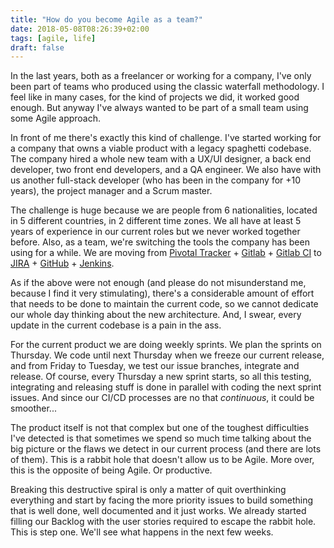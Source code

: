 ```yaml
---
title: "How do you become Agile as a team?"
date: 2018-05-08T08:26:39+02:00
tags: [agile, life]
draft: false
---
```

In the last years, both as a freelancer or working for a company, I've only been part of teams who produced using the
classic waterfall methodology. I feel like in many cases, for the kind of projects we did, it worked good enough. But
anyway I've always wanted to be part of a small team using some Agile approach.

In front of me there's exactly this kind of challenge. I've started working for a company that owns a viable product
with a legacy spaghetti codebase. The company hired a whole new team with a UX/UI designer, a back end developer, two
front end developers, and a QA engineer. We also have with us another full-stack developer (who has been in the company
for +10 years), the project manager and a Scrum master.

The challenge is huge because we are people from 6 nationalities, located in 5 different countries, in 2 different time
zones. We all have at least 5 years of experience in our current roles but we never worked together before. Also, as a
team, we're switching the tools the company has been using for a while. We are moving from [Pivotal Tracker](https://www.pivotaltracker.com) +
[Gitlab](https://about.gitlab.com/) + [Gitlab CI](https://about.gitlab.com/features/gitlab-ci-cd/) to
[JIRA](https://www.atlassian.com/software/jira) + [GitHub](https://github.com) + [Jenkins](https://jenkins.io/).

As if the above were not enough (and please do not misunderstand me, because I find it very stimulating), there's a
considerable amount of effort that needs to be done to maintain the current code, so we cannot dedicate our whole day
thinking about the new architecture. And, I swear, every update in the current codebase is a pain in the ass.

For the current product we are doing weekly sprints. We plan the sprints on Thursday. We code until next Thursday when
we freeze our current release, and from Friday to Tuesday, we test our issue branches, integrate and release. Of course,
every Thursday a new sprint starts, so all this testing, integrating and releasing stuff is done in parallel with coding
the next sprint issues. And since our CI/CD processes are no that *continuous*, it could be smoother...

The product itself is not that complex but one of the toughest difficulties I've detected is that sometimes we spend so
much time talking about the big picture or the flaws we detect in our current process (and there are lots of them). This
is a rabbit hole that doesn't allow us to be Agile. More over, this is the opposite of being Agile. Or productive.

Breaking this destructive spiral is only a matter of quit overthinking everything and start by facing the more
priority issues to build something that is well done, well documented and it just works. We already started filling
our Backlog with the user stories required to escape the rabbit hole. This is step one. We'll see what happens in the
next few weeks.


